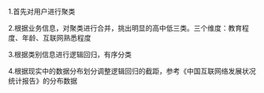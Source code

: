 1.首先对用户进行聚类

2.根据业务信息，对聚类进行合并，挑出明显的高中低三类。三个维度：教育程度、年龄、互联网熟悉程度

3.根据类别信息进行逻辑回归，有序分类

4.根据现实中的数据分布划分调整逻辑回归的截距，参考《中国互联网络发展状况统计报告》的分布数据
